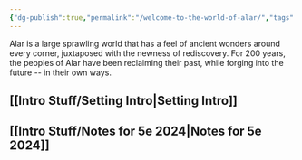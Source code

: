 ```yaml
---
{"dg-publish":true,"permalink":"/welcome-to-the-world-of-alar/","tags":["Home","gardenEntry"],"created":"2024-09-12T16:02:44.963-07:00","updated":"2025-01-20T20:19:21.722-08:00"}
---
```


Alar is a large sprawling world that has a feel of ancient wonders around every corner, juxtaposed with the newness of rediscovery. For 200 years, the peoples of Alar have been reclaiming their past, while forging into the future -- in their own ways. 

## [[Intro Stuff/Setting Intro\|Setting Intro]]

## [[Intro Stuff/Notes for 5e 2024\|Notes for 5e 2024]]
